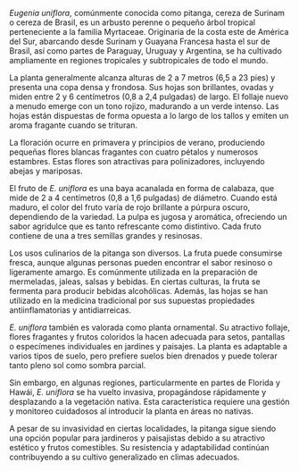 _Eugenia uniflora_, comúnmente conocida como pitanga, cereza de Surinam o cereza de Brasil, es un arbusto perenne o pequeño árbol tropical perteneciente a la familia Myrtaceae. Originaria de la costa este de América del Sur, abarcando desde Surinam y Guayana Francesa hasta el sur de Brasil, así como partes de Paraguay, Uruguay y Argentina, se ha cultivado ampliamente en regiones tropicales y subtropicales de todo el mundo.

La planta generalmente alcanza alturas de 2 a 7 metros (6,5 a 23 pies) y presenta una copa densa y frondosa. Sus hojas son brillantes, ovadas y miden entre 2 y 6 centímetros (0,8 a 2,4 pulgadas) de largo. El follaje nuevo a menudo emerge con un tono rojizo, madurando a un verde intenso. Las hojas están dispuestas de forma opuesta a lo largo de los tallos y emiten un aroma fragante cuando se trituran.

La floración ocurre en primavera y principios de verano, produciendo pequeñas flores blancas fragantes con cuatro pétalos y numerosos estambres. Estas flores son atractivas para polinizadores, incluyendo abejas y mariposas.

El fruto de _E. uniflora_ es una baya acanalada en forma de calabaza, que mide de 2 a 4 centímetros (0,8 a 1,6 pulgadas) de diámetro. Cuando está maduro, el color del fruto varía de rojo brillante a púrpura oscuro, dependiendo de la variedad. La pulpa es jugosa y aromática, ofreciendo un sabor agridulce que es tanto refrescante como distintivo. Cada fruto contiene de una a tres semillas grandes y resinosas.

Los usos culinarios de la pitanga son diversos. La fruta puede consumirse fresca, aunque algunas personas pueden encontrar el sabor resinoso o ligeramente amargo. Es comúnmente utilizada en la preparación de mermeladas, jaleas, salsas y bebidas. En ciertas culturas, la fruta se fermenta para producir bebidas alcohólicas. Además, las hojas se han utilizado en la medicina tradicional por sus supuestas propiedades antiinflamatorias y antidiarreicas.

_E. uniflora_ también es valorada como planta ornamental. Su atractivo follaje, flores fragantes y frutos coloridos la hacen adecuada para setos, pantallas o especímenes individuales en jardines y paisajes. La planta es adaptable a varios tipos de suelo, pero prefiere suelos bien drenados y puede tolerar tanto pleno sol como sombra parcial.

Sin embargo, en algunas regiones, particularmente en partes de Florida y Hawái, _E. uniflora_ se ha vuelto invasiva, propagándose rápidamente y desplazando a la vegetación nativa. Esta característica requiere una gestión y monitoreo cuidadosos al introducir la planta en áreas no nativas.

A pesar de su invasividad en ciertas localidades, la pitanga sigue siendo una opción popular para jardineros y paisajistas debido a su atractivo estético y frutos comestibles. Su resistencia y adaptabilidad continúan contribuyendo a su cultivo generalizado en climas adecuados.
